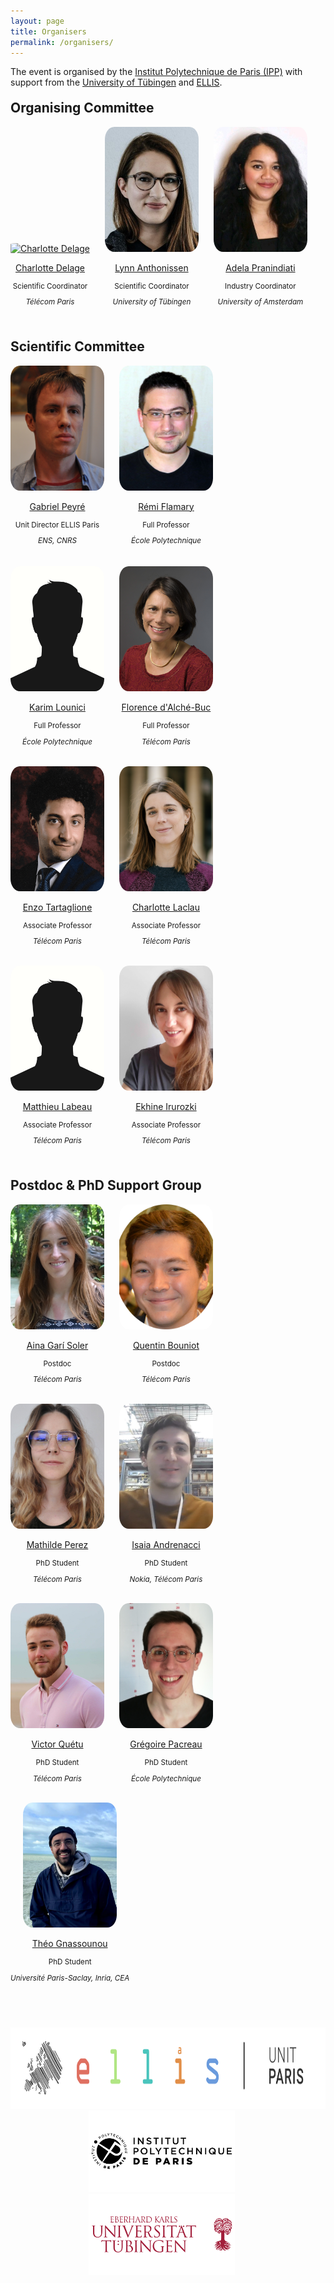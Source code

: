 ```yaml
---
layout: page
title: Organisers
permalink: /organisers/
---
```


<head>
    <meta charset="UTF-8">
    <meta name="viewport" content="width=device-width, initial-scale=1.0">
    <title>Organisers</title>
    <style>
        .organiser {
            display: inline-block;
            text-align: center;
            margin-right: 20px;
            margin-bottom: 20px;
        }
        .organiser img {
            width: 150px;
            height: 200px;
            border-radius: 10%;
            object-fit: cover;
        }
        .position {
            font-size: smaller;
        }
        .company {
            font-style: italic;
            font-size: smaller;
        }
        h2 {
            margin-top: 20px; /* Add margin top to create space between sections */
        }
        .university-logos {
            text-align: center;
            margin-top: 40px;
        }
        .university-logo {
            /* width: 200px; Adjust the width of the logos */
            height: 130px;
            margin-right: 20px; /* Adjust spacing between logos */
        }
    </style>
</head>
<body>
    <p> The event is organised by the <a href="https://www.ip-paris.fr/en">Institut Polytechnique de Paris (IPP)</a> with support from the <a href="https://uni-tuebingen.de/en/">University of Tübingen</a> and <a href="https://ellis.eu/">ELLIS</a>. </p>
<body>
<h2>Organising Committee</h2>
<div class="organiser">
        <a href="">
            <img src="../assets/images_organisers/charlotte_delage.jpg" alt="Charlotte Delage">
            <p>Charlotte Delage</p>
        </a>
            <p class="position">Scientific Coordinator</p>
            <p class="company">Télécom Paris</p>
    </div>
<div class="organiser">
        <a href="">
            <img src="../assets/images_organisers/lynn.jpg" alt="Lynn Anthonissen">
            <p>Lynn Anthonissen</p>
        </a>
            <p class="position">Scientific Coordinator</p>
            <p class="company">University of Tübingen</p>
    </div>
<div class="organiser">
        <a href="">
            <img src="../assets/images_organisers/adela.jpeg" alt="Adela Pranindiati">
            <p>Adela Pranindiati</p>
        </a>
            <p class="position">Industry Coordinator</p>
            <p class="company">University of Amsterdam</p>
    </div>

<h2>Scientific Committee</h2>
<div class="organiser">
        <a href="http://www.gpeyre.com">
            <img src="../assets/images_organisers/gpeyre.jpg" alt="Gabriel Peyré">
            <p>Gabriel Peyré</p>
        </a>
            <p class="position">Unit Director ELLIS Paris</p>
            <p class="company">ENS, CNRS</p>
            <p></p>
    </div>
<div class="organiser">
        <a href="http://remi.flamary.com">
            <img src="../assets/images_organisers/remi.jpg" alt="Rémi Flamary">
            <p>Rémi Flamary</p>
        </a>
            <p class="position">Full Professor</p>
            <p class="company">École Polytechnique</p>
    </div>
<div class="organiser">
        <a href="http://www.cmapx.polytechnique.fr/~karim.lounici/">
            <img src="../assets/images_organisers/anonyme.jpeg" alt="Karim Lounici">
            <p>Karim Lounici</p>
        </a>
            <p class="position">Full Professor</p>
            <p class="company">École Polytechnique</p>
    </div>
<div class="organiser">
        <a href="https://perso.telecom-paristech.fr/fdalche/">
            <img src="../assets/images_organisers/florence.jpg" alt="Florence d'Alché-Buc">
            <p>Florence d'Alché-Buc</p>
        </a>
            <p class="position">Full Professor</p>
            <p class="company">Télécom Paris</p>
    </div>
<div class="organiser">
        <a href="https://enzotarta.github.io">
            <img src="../assets/images_organisers/enzo.png" alt="Enzo Tartaglione">
            <p>Enzo Tartaglione</p>
        </a>
            <p class="position">Associate Professor</p>
            <p class="company">Télécom Paris</p>
    </div>
<div class="organiser">
        <a href="https://laclauc.github.io">
            <img src="../assets/images_organisers/charlotte_laclau.png" alt="Charlotte Laclau">
            <p>Charlotte Laclau</p>
        </a>
            <p class="position">Associate Professor</p>
            <p class="company">Télécom Paris</p>
    </div>
<div class="organiser">
        <a href="">
            <img src="../assets/images_organisers/anonyme.jpeg" alt="Matthieu Labeau">
            <p>Matthieu Labeau</p>
        </a>
            <p class="position">Associate Professor</p>
            <p class="company">Télécom Paris</p>
    </div>
<div class="organiser">
        <a href="https://ekhiru.github.io">
            <img src="../assets/images_organisers/ekhine.jpg" alt="Ekhine Irurozki">
            <p>Ekhine Irurozki</p>
        </a>
            <p class="position">Associate Professor</p>
            <p class="company">Télécom Paris</p>
    </div>

<h2>Postdoc & PhD Support Group</h2>
<div class="organiser">
        <a href="https://ainagari.github.io">
            <img src="../assets/images_organisers/aina.jpg" alt="Aina Garí Soler">
            <p>Aina Garí Soler</p>
        </a>
            <p class="position">Postdoc</p>
            <p class="company">Télécom Paris</p>
    </div>
<div class="organiser">
        <a href="https://qbouniot.github.io">
            <img src="../assets/images_organisers/quentin.jpg" alt="Quentin Bouniot">
            <p>Quentin Bouniot</p>
        </a>
            <p class="position">Postdoc</p>
            <p class="company">Télécom Paris</p>
    </div>
<div class="organiser">
        <a href="">
            <img src="../assets/images_organisers/mathilde.jpg" alt="Mathilde Perez">
            <p>Mathilde Perez</p>
        </a>
            <p class="position">PhD Student</p>
            <p class="company">Télécom Paris</p>
    </div>
<div class="organiser">
        <a href="">
            <img src="../assets/images_organisers/Isaia.jpg" alt="Isaia Andrenacci">
            <p>Isaia Andrenacci</p>
        </a>
            <p class="position">PhD Student</p>
            <p class="company">Nokia, Télécom Paris</p>
    </div>
<div class="organiser">
        <a href="">
            <img src="../assets/images_organisers/victor.jpeg" alt="Victor Quétu">
            <p>Victor Quétu</p>
        </a>
            <p class="position">PhD Student</p>
            <p class="company">Télécom Paris</p>
    </div>
<div class="organiser">
        <a href="">
            <img src="../assets/images_organisers/gregoire.jpeg" alt="Grégoire Pacreau">
            <p>Grégoire Pacreau</p>
        </a>
            <p class="position">PhD Student</p>
            <p class="company">École Polytechnique</p>
    </div>
<div class="organiser">
        <a href="https://tgnassou.github.io">
            <img src="../assets/images_organisers/theo.png" alt="Théo Gnassounou">
            <p>Théo Gnassounou</p>
        </a>
            <p class="position">PhD Student</p>
            <p class="company">Université Paris-Saclay, Inria, CEA</p>
    </div>
</body>

<div class="university-logos">
    <img class="university-logo" src="../assets/images/ellis-logo_horizontal_black_2023-PARIS.png" alt="EDS Paris">
    <img class="university-logo" src="../assets/images/institut-polytechnique-de-paris-logo-vector-1.png" alt="IPP">
    <img class="university-logo" src="../assets/images/eberhard-karls-universitaet-tuebingen-vector-logo.png" alt="IPP">
</div>
